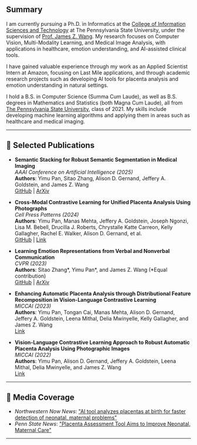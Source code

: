 ## **Summary**

I am currently pursuing a Ph.D. in Informatics at the [College of Information Sciences and Technology](https://ist.psu.edu) at The Pennsylvania State University, under the supervision of [Prof. James Z. Wang](https://wang.ist.psu.edu/docs/home.shtml). My research focuses on Computer Vision, Multi-Modality Learning, and Medical Image Analysis, with applications in healthcare, emotion understanding, and AI-assisted clinical tools.

I have gained valuable experience through my work as an Applied Scientist Intern at Amazon, focusing on Last Mile applications, and through academic research projects such as developing AI tools for placenta analysis and emotion understanding in natural settings.

I hold a B.S. in Computer Science (Summa Cum Laude), as well as B.S. degrees in Mathematics and Statistics (both Magna Cum Laude), all from [The Pennsylvania State University](https://www.psu.edu), class of 2021. My skills include developing machine learning algorithms and applying them in areas such as healthcare and medical imaging.

---

## 📝 **Selected Publications**  

- **Semantic Stacking for Robust Semantic Segmentation in Medical Imaging**  
   *AAAI Conference on Artificial Intelligence (2025)*  
   **Authors**: Yimu Pan, Sitao Zhang, Alison D. Gernand, Jeffery A. Goldstein, and James Z. Wang  
   [GitHub](https://github.com/ymp5078/Semantic-Stacking) | [ArXiv](https://arxiv.org/abs/2412.13156)

- **Cross-Modal Contrastive Learning for Unified Placenta Analysis Using Photographs**  
   *Cell Press Patterns (2024)*  
   **Authors**: Yimu Pan, Manas Mehta, Jeffery A. Goldstein, Joseph Ngonzi, Lisa M. Bebell, Drucilla J. Roberts, Chrystalle Katte Carreon, Kelly Gallagher, Rachel E. Walker, Alison D. Gernand, et al.  
   [GitHub](https://github.com/ymp5078/PlacentaCLIP) | [Link](https://www.cell.com/patterns/fulltext/S2666-3899(24)00269-1)

- **Learning Emotion Representations from Verbal and Nonverbal Communication**  
   *CVPR (2023)*  
   **Authors**: Sitao Zhang*, Yimu Pan*, and James Z. Wang (*Equal contribution)  
   [GitHub](https://github.com/Xeaver/EmotionCLIP) | [ArXiv](https://arxiv.org/abs/2305.13500)

- **Enhancing Automatic Placenta Analysis through Distributional Feature Recomposition in Vision-Language Contrastive Learning**  
   *MICCAI (2023)*  
   **Authors**: Yimu Pan, Tongan Cai, Manas Mehta, Alison D. Gernand, Jeffery A. Goldstein, Leena Mithal, Delia Mwinyelle, Kelly Gallagher, and James Z. Wang  
   [Link](https://link.springer.com/chapter/10.1007/978-3-031-43987-2_12)

- **Vision-Language Contrastive Learning Approach to Robust Automatic Placenta Analysis Using Photographic Images**  
   *MICCAI (2022)*  
   **Authors**: Yimu Pan, Alison D. Gernand, Jeffery A. Goldstein, Leena Mithal, Delia Mwinyelle, and James Z. Wang  
   [Link](https://link.springer.com/chapter/10.1007/978-3-031-16437-8_68)

---

## 📢 **Media Coverage**  

- *Northwestern Now News*: ["AI tool analyzes placentas at birth for faster detection of neonatal, maternal problems"](https://news.northwestern.edu/stories/2024/12/ai-tool-analyzes-placentas-at-birth-for-faster-detection-of-neonatal-maternal-problems/?fj=)
- *Penn State News*: ["Placenta Assessment Tool Aims to Improve Neonatal, Maternal Care"](https://www.psu.edu/news/research/story/placenta-assessment-tool-aims-improve-neonatal-maternal-care)

---
